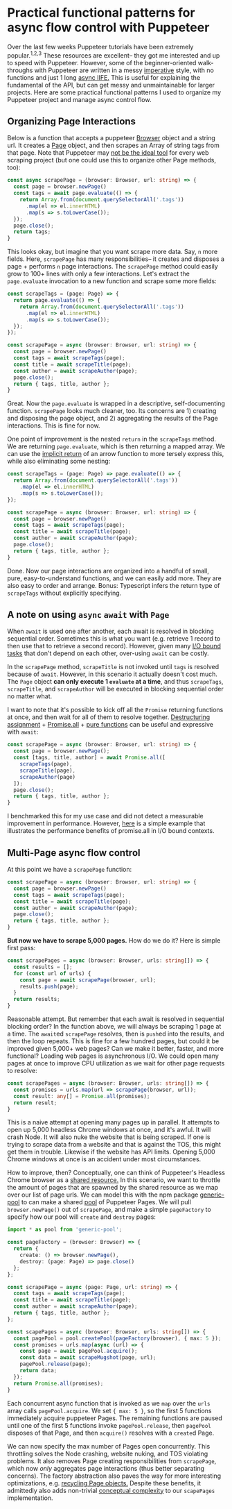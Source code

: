 # Practical functional patterns for async flow control with Puppeteer

Over the last few weeks Puppeteer tutorials have been extremely popular.<sup>1,</sup><sup>2,</sup><sup>3</sup>  These resources are excellent– they got me interested and up to speed with Puppeteer.  However, some of the beginner-oriented walk-throughs with Puppeteer are written in a messy [imperative](https://stackoverflow.com/questions/17826380/what-is-difference-between-functional-and-imperative-programming-languages) style, with no functions and just 1 long [async IIFE.](https://gist.githubusercontent.com/silent-lad/374eea183f58be5e37962b4302f8970a/raw/19de860bd6bcf63ef3b32b54c03c28a9e39b4b9b/giantLeap.js)  This is useful for explaining the fundamental of the API, but can get messy and unmaintainable for larger projects.  Here are some practical functional patterns I used to organize my Puppeteer project and manage async control flow. 

## Organizing Page Interactions

Below is a function that accepts a puppeteer [Browser](https://pptr.dev/#?product=Puppeteer&version=v1.13.0&show=api-class-browser) object and a string url.  It creates a [Page](https://pptr.dev/#?product=Puppeteer&version=v1.13.0&show=api-class-page) object, and then scrapes an Array of string tags from that page.  Note that Puppeteer may [not be the ideal tool](https://medium.com/@gajus/it-is-a-really-silly-idea-to-use-puppeteer-to-scrape-the-web-da62a9f3de7e) for every web scraping project (but one could use this to organize other Page methods, too):

```typescript
const async scrapePage = (browser: Browser, url: string) => {
  const page = browser.newPage()
  const tags = await page.evaluate(() => {
    return Array.from(document.querySelectorAll('.tags'))
      .map(el => el.innerHTML)
      .map(s => s.toLowerCase());
  });
  page.close();
  return tags;
}
```

This looks okay, but imagine that you want scrape more data.  Say, `n` more fields.  Here, `scrapePage` has many responsibilities– it creates and disposes a page + performs `n` page interactions.  The `scrapePage` method could easily grow to 100+ lines with only a few interactions. Let's extract the `page.evaluate` invocation to a new function and scrape some more fields:

```typescript
const scrapeTags = (page: Page) => {
  return page.evaluate(() => {
    return Array.from(document.querySelectorAll('.tags'))
      .map(el => el.innerHTML)
      .map(s => s.toLowerCase());
  });
});

const scrapePage = async (browser: Browser, url: string) => {
  const page = browser.newPage()
  const tags = await scrapeTags(page);
  const title = await scrapeTitle(page);
  const author = await scrapeAuthor(page);
  page.close();
  return { tags, title, author };
}
```
Great.  Now the `page.evaluate` is wrapped in a descriptive, self-documenting function.  `scrapePage` looks much cleaner, too.  Its concerns are 1) creating and disposing the page object, and 2) aggregating the results of the Page interactions.  This is fine for now.

One point of improvement is the nested `return` in the `scrapeTags` method.  We are returning `page.evaluate`, which is then returning a mapped array.  We can use the [implicit return](https://stackoverflow.com/a/28889451/10230843) of an arrow function to more tersely express this, while also eliminating some nesting:

```typescript
const scrapeTags = (page: Page) => page.evaluate(() => {
  return Array.from(document.querySelectorAll('.tags'))
    .map(el => el.innerHTML)
    .map(s => s.toLowerCase());
});

const scrapePage = async (browser: Browser, url: string) => {
  const page = browser.newPage()
  const tags = await scrapeTags(page);
  const title = await scrapeTitle(page);
  const author = await scrapeAuthor(page);
  page.close();
  return { tags, title, author };
}
```

Done.  Now our page interactions are organized into a handful of small, pure, easy-to-understand functions, and we can easily add more.  They are also easy to order and arrange.  Bonus: Typescript infers the return type of `scrapeTags` without explicitly specifying.

## A note on using `async` `await` with `Page`

When `await` is used one after another, each await is resolved in blocking sequential order.  Sometimes this is what you want (e.g. retrieve 1 record to then use that to retrieve a second record).  However, given many [I/O bound tasks](https://en.wikipedia.org/wiki/I/O_bound) that don't depend on each other, over-using `await` can be costly.

In the `scrapePage` method, `scrapeTitle` is not invoked until `tags` is resolved because of `await`. However, in this scenario it actually doesn't cost much. The `Page` object **can only execute 1 `evaluate` at a time**, and thus `scrapeTags`, `scrapeTitle`, and `scrapeAuthor` will be executed in blocking sequential order no matter what.

I want to note that it's possible to kick off all the `Promise` returning functions at once, and then wait for all of them to resolve together.  [Destructuring assignment](https://developer.mozilla.org/en-US/docs/Web/JavaScript/Reference/Operators/Destructuring_assignment) + [Promise.all](https://developer.mozilla.org/en-US/docs/Web/JavaScript/Reference/Global_Objects/Promise/all) + [pure functions](https://medium.com/javascript-scene/master-the-javascript-interview-what-is-a-pure-function-d1c076bec976) can be useful and expressive with `await`:

```typescript
const scrapePage = async (browser: Browser, url: string) => {
  const page = browser.newPage();
  const [tags, title, author] = await Promise.all([
    scrapeTags(page),
    scrapeTitle(page),
    scrapeAuthor(page)
  ]);
  page.close();
  return { tags, title, author };
}
```

I benchmarked this for my use case and did not detect a measurable improvement in performance.  However, [here]() is a simple example that illustrates the performance benefits of promise.all in I/O bound contexts.

## Multi-Page async flow control

At this point we have a `scrapePage` function:

```typescript
const scrapePage = async (browser: Browser, url: string) => {
  const page = browser.newPage()
  const tags = await scrapeTags(page);
  const title = await scrapeTitle(page);
  const author = await scrapeAuthor(page);
  page.close();
  return { tags, title, author };
}
```

**But now we have to scrape 5,000 pages.**  How do we do it?  Here is simple first pass:
 
```typescript
const scrapePages = async (browser: Browser, urls: string[]) => {
  const results = [];
  for (const url of urls) {
    const page = await scrapePage(browser, url); 
    results.push(page);   
  }
  return results;
}
```

Reasonable attempt.  But remember that each await is resolved in sequential blocking order?  In the function above, we will always be scraping 1 page at a time.  The `await`ed `scrapePage` resolves, then is `push`ed into the results, and then the loop repeats.  This is fine for a few hundred pages, but could it be improved given 5,000+ web pages?  Can we make it better, faster, and more functional?  Loading web pages is asynchronous I/O.  We could open many pages at once to improve CPU utilization as we wait for other page requests to resolve:

```typescript
const scrapePages = async (browser: Browser, urls: string[]) => {
  const promises = urls.map(url => scrapePage(browser, url));
  const result: any[] = Promise.all(promises);
  return result;
}
```

This is a naive attempt at opening many pages up in parallel.  It attempts to open up 5,000 headless Chrome windows at once, and it's awful.  It will crash Node.  It will also nuke the website that is being scraped.  If one is trying to scrape data from a website and that is against the TOS, this might get them in trouble.  Likewise if the website has API limits.  Opening 5,000 Chrome windows at once is an accident under most circumstances.

How to improve, then? Conceptually, one can think of Puppeteer's Headless Chrome browser as a [shared resource.](https://pdfs.semanticscholar.org/ba17/4c6f41a24a54726eaf81c187a8dd7907766c.pdf)  In this scenario, we want to throttle the amount of pages that are spawned by the shared resource as we map over our list of page urls.  We can model this with the npm package [generic-pool](https://github.com/coopernurse/node-pool#readme) to can make a shared [pool](https://github.com/coopernurse/node-pool#createpool) of Puppeteer Pages.  We will pull `browser.newPage()` out of `scrapePage`, and make a simple `pageFactory` to specify how our pool will `create` and `destroy` pages:


```typescript
import * as pool from 'generic-pool';

const pageFactory = (browser: Browser) => {
  return {
    create: () => browser.newPage(),
    destroy: (page: Page) => page.close()
  };
};

const scrapePage = async (page: Page, url: string) => {
  const tags = await scrapeTags(page);
  const title = await scrapeTitle(page);
  const author = await scrapeAuthor(page);
  return { tags, title, author };
};

const scapePages = async (browser: Browser, urls: string[]) => {
  const pagePool = pool.createPool(pageFactory(browser), { max: 5 });
  const promises = urls.map(async (url) => {
    const page = await pagePool.acquire();
    const data = await scrapeMugshot(page, url);
    pagePool.release(page);
    return data;
  });
  return Promise.all(promises);
}
```

Each concurrent async function that is invoked as we `map` over the `urls` array calls `pagePool.acquire`.  We set `{ max: 5 }`, so the first 5 functions immediately acquire puppeteer Pages.  The remaining functions are paused until one of the first 5 functions invoke `pagePool.release`, then `pagePool` disposes of that Page, and then `acquire()` resolves with a `create`d Page.

We can now specify the max number of Pages open concurrently.  This throttling solves the Node crashing, website nuking, and TOS violating problems.  It also removes Page creating responsibilities from `scrapePage`, which now _only_ aggregates page interactions (thus better separating concerns).  The factory abstraction also paves the way for more interesting optimizations, e.g. [recycling Page objects.](https://unity3d.com/learn/tutorials/topics/2d-game-creation/recycling-obstacles-object-pooling) Despite these benefits, it admittedly also adds non-trivial [conceptual complexity](http://reviewthecode.blogspot.com/2016/01/wtf-per-minute-actual-measurement-for.html) to our `scapePages` implementation. 